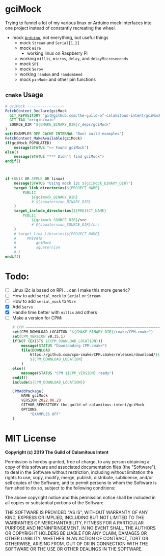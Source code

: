 # gciMock

Trying to funnel a lot of my various linux or Arduino mock interfaces
into one project instead of constantly recreating the wheel.

- mock [`Arduino`](https://www.arduino.cc/reference/en/), not everything, but useful things
    - mock `Stream` and `Serial[1,2]`
    - mock `Wire`
        - working linux on Raspberry Pi
    - working `millis`, `micros`, `delay`, and `delayMicroseconds`
    - mock `SPI`
    - mock `Serov`
    - working `random` and `randomSeed`
    - mock `pinMode` and other pin functions

## `cmake` Usage

```cmake
# gciMock -----------------
FetchContent_Declare(gciMock
  GIT_REPOSITORY "git@github.com:the-guild-of-calamitous-intent/gciMock.git"
  GIT_TAG "origin/main"
  SOURCE_DIR "${CMAKE_BINARY_DIR}/_deps/gciMock"
)
set(EXAMPLES OFF CACHE INTERNAL "Dont build examples")
FetchContent_MakeAvailable(gciMock)
if(gciMock_POPULATED)
    message(STATUS "=> Found gciMock")
else()
    message(STATUS "*** Didn't find gciMock")
endif()



if (UNIX OR APPLE OR linux)
    message(STATUS "Using mock i2c ${gcimock_BINARY_DIR}")
    target_link_directories(${PROJECT_NAME}
        PUBLIC
            ${gcimock_BINARY_DIR}
            # ${squaternion_BINARY_DIR}
    )
    target_include_directories(${PROJECT_NAME}
        PUBLIC
            ${gcimock_SOURCE_DIR}/src
            # ${squaternion_SOURCE_DIR}/src
    )
    # target_link_libraries(${PROJECT_NAME}
    #     PRIVATE
    #         gciMock
    #         squaternion
    # )
endif()
```

# Todo:

- [ ] Linux i2c is based on RPi ... can I make this more generic?
- [ ] How to add `serial_mock` to `Serial` or `Stream`
- [ ] How to add `serial_mock` to `Wire`
- [x] Add `Servo`
- [x] Handle time better with `millis` and others
- [ ] Make a version for CPM:
    ```cmake
    # CPM ==========================================================================
    set(CPM_DOWNLOAD_LOCATION "${CMAKE_BINARY_DIR}/cmake/CPM.cmake")
    set(CPM_VERSION v0.35.1)
    if(NOT (EXISTS ${CPM_DOWNLOAD_LOCATION}))
        message(STATUS "Downloading CPM.cmake")
        file(DOWNLOAD
            https://github.com/cpm-cmake/CPM.cmake/releases/download/${CPM_VERSION}/CPM.cmake
            ${CPM_DOWNLOAD_LOCATION}
        )
    else()
        message(STATUS "CPM ${CPM_VERSION} ready")
    endif()
    include(${CPM_DOWNLOAD_LOCATION})

    CPMAddPackage(
        NAME gciMock
        VERSION 2022.08.20
        GITHUB_REPOSITORY the-guild-of-calamitous-intent/gciMock
        OPTIONS
            "EXAMPLES OFF"
    )
    ```

# MIT License

**Copyright (c) 2019 The Guild of Calamitous Intent**

Permission is hereby granted, free of charge, to any person obtaining a copy
of this software and associated documentation files (the "Software"), to deal
in the Software without restriction, including without limitation the rights
to use, copy, modify, merge, publish, distribute, sublicense, and/or sell
copies of the Software, and to permit persons to whom the Software is
furnished to do so, subject to the following conditions:

The above copyright notice and this permission notice shall be included in all
copies or substantial portions of the Software.

THE SOFTWARE IS PROVIDED "AS IS", WITHOUT WARRANTY OF ANY KIND, EXPRESS OR
IMPLIED, INCLUDING BUT NOT LIMITED TO THE WARRANTIES OF MERCHANTABILITY,
FITNESS FOR A PARTICULAR PURPOSE AND NONINFRINGEMENT. IN NO EVENT SHALL THE
AUTHORS OR COPYRIGHT HOLDERS BE LIABLE FOR ANY CLAIM, DAMAGES OR OTHER
LIABILITY, WHETHER IN AN ACTION OF CONTRACT, TORT OR OTHERWISE, ARISING FROM,
OUT OF OR IN CONNECTION WITH THE SOFTWARE OR THE USE OR OTHER DEALINGS IN THE
SOFTWARE.